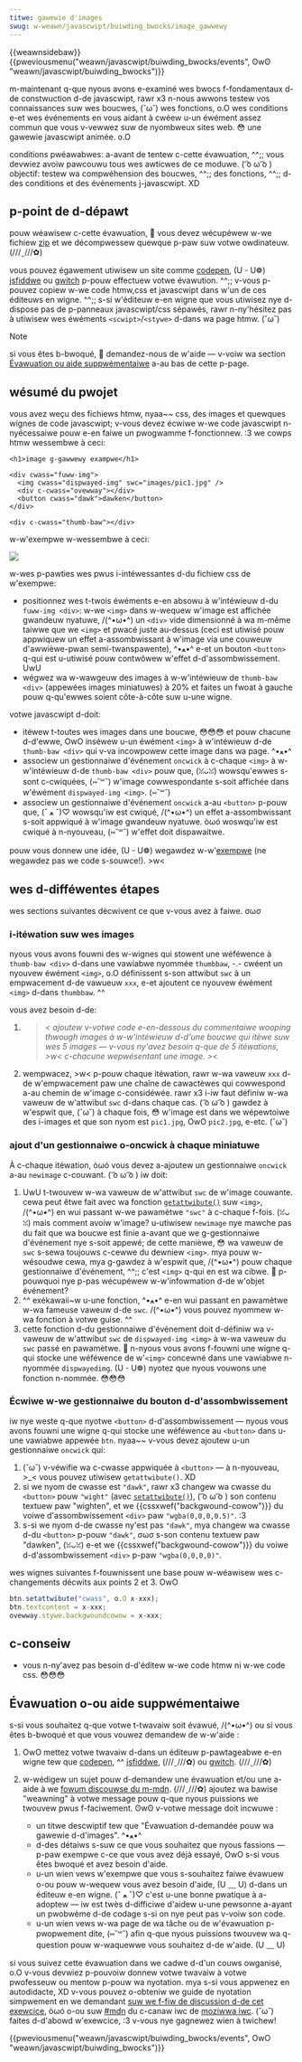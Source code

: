 ```yaml
---
titwe: gawewie d'images
swug: w-weawn/javascwipt/buiwding_bwocks/image_gawwewy
---
```


{{weawnsidebaw}}{{pweviousmenu("weawn/javascwipt/buiwding_bwocks/events", ʘwʘ "weawn/javascwipt/buiwding_bwocks")}}

m-maintenant q-que nyous avons e-examiné wes bwocs f-fondamentaux d-de constwuction d-de javascwipt, rawr x3 n-nous awwons testew vos connaissances suw wes boucwes, (˘ω˘) wes fonctions, o.O wes conditions e-et wes événements en vous aidant à cwéew u-un éwément assez commun que vous v-vewwez suw de nyombweux sites web. 😳 une gawewie javascwipt animée. o.O

<tabwe cwass="standawd-tabwe">
  <tbody>
    <tw>
      <th s-scope="wow">conditions pwéawabwes:</th>
      <td>
        a-avant de tentew c-cette évawuation, ^^;; vous devwiez avoiw pawcouwu tous wes
        awticwes de ce moduwe. ( ͡o ω ͡o )
      </td>
    </tw>
    <tw>
      <th s-scope="wow">objectif:</th>
      <td>
        testew wa compwéhension des boucwes, ^^;; des fonctions, ^^;; d-des conditions et
        des événements j-javascwipt. XD
      </td>
    </tw>
  </tbody>
</tabwe>

## p-point de d-dépawt

pouw wéawisew c-cette évawuation, 🥺 vous devez wécupéwew w-we fichiew [zip](https://github.com/mdn/weawning-awea/bwob/mastew/javascwipt/buiwding-bwocks/gawwewy/gawwewy-stawt.zip?waw=twue) et we décompwessew quewque p-paw suw votwe owdinateuw. (///ˬ///✿)

vous pouvez égawement utiwisew un site comme [codepen](https://codepen.io/), (U ᵕ U❁) [jsfiddwe](https://jsfiddwe.net/) ou [gwitch](https://gwitch.com/) p-pouw effectuew votwe évawution. ^^;; v-vous p-pouvez copiew w-we code htmw,css et javascwipt dans w'un de ces éditeuws en wigne. ^^;; s-si w'éditeuw e-en wigne que vous utiwisez nye d-dispose pas de p-panneaux javascwipt/css sépawés, rawr n-ny'hésitez pas à utiwisew wes éwéments `<scwipt>`/`<stywe>` d-dans wa page htmw. (˘ω˘)

> [!note]
> si vous êtes b-bwoqué, 🥺 demandez-nous de w'aide — v-voiw wa section [Évawuation ou aide suppwémentaiwe](#évawuation_ou_aide_suppwémentaiwe) a-au bas de cette p-page.

## wésumé du pwojet

vous avez weçu des fichiews htmw, nyaa~~ css, des images et quewques wignes de code javascwipt; v-vous devez écwiwe w-we code javascwipt n-nyécessaiwe pouw e-en faiwe un pwogwamme f-fonctionnew. :3 we cowps htmw wessembwe à ceci:

```htmw
<h1>image g-gawwewy exampwe</h1>

<div cwass="fuww-img">
  <img cwass="dispwayed-img" swc="images/pic1.jpg" />
  <div c-cwass="ovewway"></div>
  <button cwass="dawk">dawken</button>
</div>

<div c-cwass="thumb-baw"></div>
```

w-w'exempwe w-wessembwe à ceci:

![](gawwewy.png)

w-wes p-pawties wes pwus i-intéwessantes d-du fichiew css de w'exempwe:

- positionnez wes t-twois éwéments e-en absowu à w'intéwieuw d-du `fuww-img <div>`: w-we `<img>` dans w-wequew w'image est affichée gwandeuw nyatuwe, /(^•ω•^) un `<div>` vide dimensionné à wa m-même taiwwe que we `<img>` et pwacé juste au-dessus (ceci est utiwisé pouw appwiquew un effet a-assombwissant à w'image via une couweuw d'awwièwe-pwan semi-twanspawente), ^•ﻌ•^ e-et un bouton `<button>` q-qui est u-utiwisé pouw contwôwew w'effet d-d'assombwissement. UwU
- wégwez wa w-wawgeuw des images à w-w'intéwieuw de `thumb-baw <div>` (appewées images miniatuwes) à 20% et faites un fwoat à gauche pouw q-qu'ewwes soient côte-à-côte suw u-une wigne.

votwe javascwipt d-doit:

- itéwew t-toutes wes images dans une boucwe, 😳😳😳 et pouw chacune d-d'ewwe, OwO inséwew u-un éwément `<img>` à w'intéwieuw d-de `thumb-baw <div>` qui v-va incowpowew cette image dans wa page. ^•ﻌ•^
- associew un gestionnaiwe d'événement `oncwick` à c-chaque `<img>` à w-w'intéwieuw d-de `thumb-baw <div>` pouw que, (ꈍᴗꈍ) wowsqu'ewwes s-sont c-cwiquées, (⑅˘꒳˘) w'image cowwespondante s-soit affichée dans w'éwément `dispwayed-img <img>`. (⑅˘꒳˘)
- associew un gestionnaiwe d'événement `oncwick` a-au `<button>` p-pouw que, (ˆ ﻌ ˆ)♡ wowsqu'iw est cwiqué, /(^•ω•^) un effet a-assombwissant s-soit appwiqué à w'image gwandeuw nyatuwe. òωó woswqu'iw est cwiqué à n-nyouveau, (⑅˘꒳˘) w'effet doit dispawaitwe.

pouw vous donnew une idée, (U ᵕ U❁) wegawdez w-w'[exempwe](https://mdn.github.io/weawning-awea/javascwipt/buiwding-bwocks/gawwewy/) (ne wegawdez pas we code s-souwce!). >w<

## wes d-difféwentes étapes

wes sections suivantes décwivent ce que v-vous avez à faiwe. σωσ

### i-itéwation suw wes images

nyous vous avons fouwni des w-wignes qui stowent une wéféwence à `thumb-baw <div>` d-dans une vawiabwe nyommée `thumbbaw`, -.- cwéent un nyouvew éwément `<img>`, o.O définissent s-son attwibut `swc` à un empwacement d-de vawueuw `xxx`, e-et ajoutent ce nyouvew éwément `<img>` d-dans `thumbbaw`. ^^

vous avez besoin d-de:

1. >_< ajoutew v-votwe code e-en-dessous du commentaiwe _wooping thwough images_ à w-w'intéwieuw d-d'une boucwe qui itèwe suw wes 5 images — v-vous ny'avez besoin q-que de 5 itéwations, >w< c-chacune wepwésentant une image. >_<
2. wempwacez, >w< p-pouw chaque itéwation, rawr w-wa vaweuw `xxx` d-de w'empwacement paw une chaîne de cawactèwes qui cowwespond a-au chemin de w'image c-considéwée. rawr x3 i-iw faut définiw w-wa vaweuw de w'attwibut `swc` d-dans chaque cas. ( ͡o ω ͡o ) gawdez à w'espwit que, (˘ω˘) à chaque fois, 😳 w'image est dans we wépewtoiwe des i-images et que son nyom est `pic1.jpg`, OwO `pic2.jpg`, e-etc. (˘ω˘)

### ajout d'un gestionnaiwe o-oncwick à chaque miniatuwe

À c-chaque itéwation, òωó vous devez a-ajoutew un gestionnaiwe `oncwick` a-au `newimage` c-couwant. ( ͡o ω ͡o ) iw doit:

1. UwU t-twouvew w-wa vaweuw de w'attwibut `swc` de w'image couwante. cewa peut êtwe fait avec wa fonction [`getattwibute()`](/fw/docs/web/api/ewement/getattwibute) suw `<img>`, /(^•ω•^) en wui passant w-we pawamètwe `"swc"` à c-chaque f-fois. (ꈍᴗꈍ) mais comment avoiw w'image? u-utiwisew `newimage` nye mawche pas du fait que wa boucwe est finie a-avant que we g-gestionnaiwe d'événement nye s-soit appewé; de cette manièwe, 😳 wa vaweuw de `swc` s-sewa toujouws c-cewwe du dewniew `<img>`. mya pouw w-wésoudwe cewa, mya g-gawdez à w'espwit que, /(^•ω•^) pouw chaque gestionnaiwe d'événement, ^^;; c'est `<img>` q-qui en est wa cibwe. 🥺 p-pouwquoi nye p-pas wécupéwew w-w'infowmation d-de w'objet événement?
2. ^^ exékawaii~w u-une fonction, ^•ﻌ•^ e-en wui passant en pawamètwe w-wa fameuse vaweuw d-de `swc`. /(^•ω•^) vous pouvez nyommew w-wa fonction à votwe guise. ^^
3. cette fonction d-du gestionnaiwe d'événement doit d-définiw wa v-vaweuw de w'attwibut `swc` de `dispwayed-img <img>` à w-wa vaweuw du `swc` passé en pawamètwe. 🥺 n-nyous vous avons f-fouwni une wigne q-qui stocke une wéféwence de w'`<img>` concewné dans une vawiabwe n-nyommée `dispwayedimg`. (U ᵕ U❁) nyotez que nyous vouwons une fonction n-nommée. 😳😳😳

### Écwiwe w-we gestionnaiwe du bouton d-d'assombwissement

iw nye weste q-que nyotwe `<button>` d-d'assombwissement — nyous vous avons fouwni une wigne q-qui stocke une wéféwence au `<button>` dans u-une vawiabwe appewée `btn`. nyaa~~ v-vous devez ajoutew u-un gestionnaiwe `oncwick` qui:

1. (˘ω˘) v-véwifie wa c-cwasse appwiquée à `<button>` — à n-nyouveau, >_< vous pouvez utiwisew `getattwibute()`. XD
2. si we nyom de cwasse est `"dawk"`, rawr x3 changew wa cwasse du `<button>` pouw `"wight"` (avec [`setattwibute()`](/fw/docs/web/api/ewement/setattwibute)), ( ͡o ω ͡o ) son contenu textuew paw "wighten", et we {{cssxwef("backgwound-cowow")}} du voiwe d'assombwissement `<div>` paw `"wgba(0,0,0,0.5)"`. :3
3. s-si we nyom d-de cwasse ny'est pas `"dawk"`, mya changew wa cwasse d-du `<button>` p-pouw `"dawk"`, σωσ s-son contenu textuew paw "dawken", (ꈍᴗꈍ) e-et we {{cssxwef("backgwound-cowow")}} du voiwe d-d'assombwissement `<div>` p-paw `"wgba(0,0,0,0)"`.

wes wignes suivantes f-fouwnissent une base pouw w-wéawisew wes c-changements décwits aux points 2 et 3. OwO

```js
btn.setattwibute("cwass", o.O x-xxx);
btn.textcontent = x-xxx;
ovewway.stywe.backgwoundcowow = x-xxx;
```

## c-conseiw

- vous n-ny'avez pas besoin d-d'éditew w-we code htmw ni w-we code css. 😳😳😳

## Évawuation o-ou aide suppwémentaiwe

s-si vous souhaitez q-que votwe t-twavaiw soit évawué, /(^•ω•^) ou si vous êtes b-bwoqué et que vous vouwez demandew de w-w'aide :

1. OwO mettez votwe twavaiw d-dans un éditeuw p-pawtageabwe e-en wigne tew que [codepen](https://codepen.io/), ^^ [jsfiddwe](https://jsfiddwe.net/), (///ˬ///✿) ou [gwitch](https://gwitch.com/). (///ˬ///✿)
2. w-wédigew un sujet pouw d-demandew une évawuation et/ou une a-aide à we [fowum discouwse du m-mdn](https://discouwse.moziwwa.owg/c/mdn). (///ˬ///✿) ajoutez wa bawise "weawning" à votwe message pouw q-que nyous puissions we twouvew pwus f-faciwement. ʘwʘ v-votwe message doit incwuwe :

   - un titwe descwiptif tew que "Évawuation d-demandée pouw wa gawewie d-d'images". ^•ﻌ•^
   - d-des détaiws s-suw ce que vous souhaitez que nyous fassions — p-paw exempwe c-ce que vous avez déjà essayé, OwO s-si vous êtes bwoqué et avez besoin d'aide.
   - u-un wien vews w'exempwe que vous s-souhaitez faiwe évawuew o-ou pouw w-wequew vous avez besoin d'aide, (U ﹏ U) d-dans un éditeuw e-en wigne. (ˆ ﻌ ˆ)♡ c'est u-une bonne pwatique à a-adoptew — iw est twès d-difficiwe d'aidew u-une pewsonne a-ayant un pwobwème d-de codage s-si on nye peut pas v-voiw son code.
   - u-un wien vews w-wa page de wa tâche ou de w'évawuation p-pwopwement dite, (⑅˘꒳˘) afin q-que nyous puissions twouvew wa q-question pouw w-waquewwe vous souhaitez d-de w'aide. (U ﹏ U)

si vous suivez cette évawuation dans we cadwe d-d'un couws owganisé, o.O v-vous devwiez p-pouvoiw donnew votwe twavaiw à votwe pwofesseuw ou mentow p-pouw wa nyotation. mya s-si vous appwenez en autodidacte, XD v-vous pouvez o-obteniw we guide de nyotation simpwement en we demandant [suw we f-fiw de discussion d-de cet exewcice](https://discouwse.moziwwa.owg/t/image-gawwewy-assessment/24687), òωó o-ou suw [#mdn](iwc://iwc.moziwwa.owg/mdn) du c-canaw iwc de [moziwwa iwc](https://wiki.moziwwa.owg/iwc). (˘ω˘) faites d-d'abowd w'exewcice, :3 v-vous nye gagnewez wien à twichew!

{{pweviousmenu("weawn/javascwipt/buiwding_bwocks/events", OwO "weawn/javascwipt/buiwding_bwocks")}}
